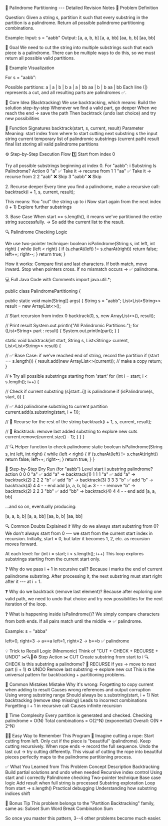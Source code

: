 🧩 Palindrome Partitioning --- Detailed Revision Notes 🧠 Problem
Definition

Question: Given a string s, partition it such that every substring in
the partition is a palindrome. Return all possible palindrome
partitioning combinations.

Example: Input: s = \"aabb\" Output: \[a, a, b, b\] \[a, a, bb\] \[aa,
b, b\] \[aa, bb\]

🎯 Goal We need to cut the string into multiple substrings such that
each piece is a palindrome. There can be multiple ways to do this, so we
must return all possible valid partitions.

🧩 Example Visualization

For s = \"aabb\":

Possible partitions: a \| a \| b \| b a \| a \| bb aa \| b \| b aa \| bb
Each line (\|) represents a cut, and all resulting parts are palindromes
✅.

🧱 Core Idea (Backtracking) We use backtracking, which means: Build the
solution step-by-step Whenever we find a valid part, go deeper When we
reach the end → save the path Then backtrack (undo last choice) and try
new possibilities

🧩 Function Signatures backtrack(start, s, current, result) Parameter
Meaning: start index from where to start cutting next substring s the
input string current temporary list of palindromic substrings (current
path) result final list storing all valid palindrome partitions

⚙️ Step-by-Step Execution Flow 1️⃣ Start from index 0

Try all possible substrings beginning at index 0. For \"aabb\": i
Substring Is Palindrome? Action 0 \"a\" ✅ Take it → recurse from 1 1
\"aa\" ✅ Take it → recurse from 2 2 \"aab\" ❌ Skip 3 \"aabb\" ❌ Skip

2️. Recurse deeper Every time you find a palindrome, make a recursive
call: backtrack(i + 1, s, current, result);

This means: You "cut" the string up to i Now start again from the next
index (i + 1) Explore further substrings

3️. Base Case When start == s.length(), it means we've partitioned the
entire string successfully. → So add the current list to the result.

🔍 Palindrome Checking Logic

We use two-pointer technique: boolean isPalindrome(String s, int left,
int right) { while (left \< right) { if (s.charAt(left) !=
s.charAt(right)) return false; left++; right\--; } return true; }

How it works: Compare first and last characters. If both match, move
inward. Stop when pointers cross. If no mismatch occurs → ✅ palindrome.

💻 Full Java Code with Comments import java.util.\*;

public class PalindromePartitioning {

public static void main(String\[\] args) { String s = \"aabb\";
List\<List\<String\>\> result = new ArrayList\<\>();

// Start recursion from index 0 backtrack(0, s, new ArrayList\<\>(),
result);

// Print result System.out.println(\"All Palindromic Partitions:\"); for
(List\<String\> part : result) { System.out.println(part); } }

static void backtrack(int start, String s, List\<String\> current,
List\<List\<String\>\> result) {

// ✅ Base Case: if we\'ve reached end of string, record the partition
if (start == s.length()) { result.add(new ArrayList\<\>(current)); //
make a copy return; }

// 🌀 Try all possible substrings starting from \'start\' for (int i =
start; i \< s.length(); i++) {

// Check if current substring (s\[start..i\]) is palindrome if
(isPalindrome(s, start, i)) {

// ✅ Add palindrome substring to current partition
current.add(s.substring(start, i + 1));

// 🌱 Recurse for the rest of the string backtrack(i + 1, s, current,
result);

// 🧹 Backtrack: remove last added substring to explore new cuts
current.remove(current.size() - 1); } } }

// 🔍 Helper function to check palindrome static boolean
isPalindrome(String s, int left, int right) { while (left \< right) { if
(s.charAt(left) != s.charAt(right)) return false; left++; right\--; }
return true; } }

🧭 Step-by-Step Dry Run (for \"aabb\") Level start i substring
palindrome? action 0 0 0 \"a\" ✅ add \"a\" → backtrack(1) 1 1 1 \"a\"
✅ add \"a\" → backtrack(2) 2 2 2 \"b\" ✅ add \"b\" → backtrack(3) 3 3
3 \"b\" ✅ add \"b\" → backtrack(4) 4 4 - - end add \[a, a, b, b\] 🔙
3 - - - remove \"b\" → backtrack(2) 2 2 3 \"bb\" ✅ add \"bb\" →
backtrack(4) 4 4 - - end add \[a, a, bb\]

\...and so on, eventually producing:

\[a, a, b, b\] \[a, a, bb\] \[aa, b, b\] \[aa, bb\]

🔍 Common Doubts Explained ❓ Why do we always start substring from 0?
We don't always start from 0 --- we start from the current start index
in recursion. Initially, start = 0, but later it becomes 1, 2, etc. as
recursion moves forward.

At each level: for (int i = start; i \< s.length(); i++) This loop
explores substrings starting from the current start only.

❓ Why do we pass i + 1 in recursive call? Because i marks the end of
current palindrome substring. After processing it, the next substring
must start right after it --- at i + 1.

❓ Why do we backtrack (remove last element)? Because after exploring
one valid path, we need to undo that choice and try new possibilities
for the next iteration of the loop.

❓ What is happening inside isPalindrome()? We simply compare characters
from both ends. If all pairs match until the middle → ✅ palindrome.

Example: s = \"abba\"

left=0, right=3 → a==a left=1, right=2 → b==b ✅ palindrome

💡 Trick to Recall Logic (Mnemonic) Think of "CUT + CHECK + RECURSE +
UNDO" ✂️🔍🔁♻️ Step Action ✂️ CUT Create substring from start to i 🔍
CHECK Is this substring a palindrome? 🔁 RECURSE If yes → move to next
part (i + 1) ♻️ UNDO Remove last substring → explore new cut This is the
universal pattern for backtracking + partitioning problems.

🚨 Common Mistakes Mistake Why it's wrong: Forgetting to copy current
when adding to result Causes wrong references and output corruption
Using wrong substring range Should always be s.substring(start, i + 1)
Not backtracking (remove step missing) Leads to incorrect combinations
Forgetting i + 1 in recursive call Causes infinite recursion

🧠 Time Complexity Every partition is generated and checked. Checking
palindrome = O(N) Total combinations = O(2\^N) (exponential) Overall:
O(N \* 2\^N)

🧘‍♂️ Easy Way to Remember This Program 💭 Imagine cutting a rope: Start
cutting from left. Only cut if the piece is "beautiful" (palindrome).
Keep cutting recursively. When rope ends → record the full sequence.
Undo the last cut → try cutting differently. This visual of cutting the
rope into beautiful pieces perfectly maps to the palindrome partitioning
process.

✅ What You Learned from This Problem Concept Description Backtracking
Build partial solutions and undo when needed Recursive index control
Using start and i correctly Palindrome checking Two-pointer technique
Base case logic Add result when full string is processed Substring
exploration Loop from start → s.length() Practical debugging
Understanding how substring indices shift

🧩 Bonus Tip This problem belongs to the "Partition Backtracking"
family, same as: Subset Sum Word Break Combination Sum

So once you master this pattern, 3--4 other problems become much easier.
